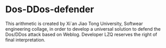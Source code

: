 # Dos-DDos-defender
This arithmetic is created by Xi`an Jiao Tong University, Softwear engineering collage, in order to develop a universal solution to defend the Dos/DDos attack based on Weblog. Developer LZQ reserves the right of final interpretation. 

